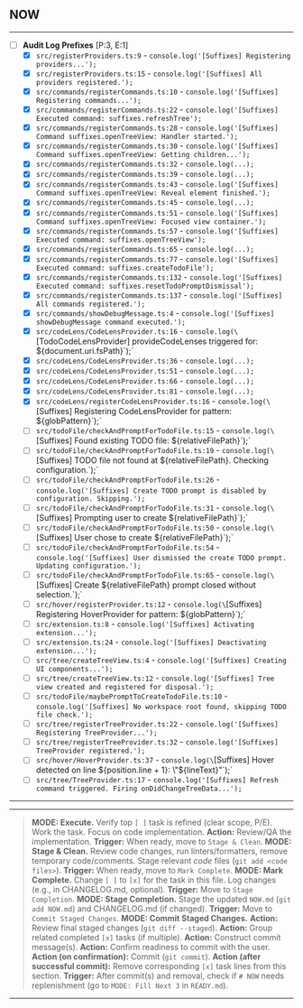 ## NOW

---

- [ ] **Audit Log Prefixes** [P:3, E:1]
  - [x] `src/registerProviders.ts:9` - `console.log('[Suffixes] Registering providers...');`
  - [x] `src/registerProviders.ts:15` - `console.log('[Suffixes] All providers registered.');`
  - [x] `src/commands/registerCommands.ts:10` - `console.log('[Suffixes] Registering commands...');`
  - [x] `src/commands/registerCommands.ts:22` - `console.log('[Suffixes] Executed command: suffixes.refreshTree');`
  - [x] `src/commands/registerCommands.ts:28` - `console.log('[Suffixes] Command suffixes.openTreeView: Handler started.');`
  - [x] `src/commands/registerCommands.ts:30` - `console.log('[Suffixes] Command suffixes.openTreeView: Getting children...');`
  - [x] `src/commands/registerCommands.ts:32` - `console.log(...);`
  - [x] `src/commands/registerCommands.ts:39` - `console.log(...);`
  - [x] `src/commands/registerCommands.ts:43` - `console.log('[Suffixes] Command suffixes.openTreeView: Reveal element finished.');`
  - [x] `src/commands/registerCommands.ts:45` - `console.log(...);`
  - [x] `src/commands/registerCommands.ts:51` - `console.log('[Suffixes] Command suffixes.openTreeView: Focused view container.');`
  - [x] `src/commands/registerCommands.ts:57` - `console.log('[Suffixes] Executed command: suffixes.openTreeView');`
  - [x] `src/commands/registerCommands.ts:65` - `console.log(...);`
  - [x] `src/commands/registerCommands.ts:77` - `console.log('[Suffixes] Executed command: suffixes.createTodoFile');`
  - [x] `src/commands/registerCommands.ts:132` - `console.log('[Suffixes] Executed command: suffixes.resetTodoPromptDismissal');`
  - [x] `src/commands/registerCommands.ts:137` - `console.log('[Suffixes] All commands registered.');`
  - [x] `src/commands/showDebugMessage.ts:4` - `console.log('[Suffixes] showDebugMessage command executed.');`
  - [x] `src/codeLens/CodeLensProvider.ts:16` - `console.log(\`[TodoCodeLensProvider] provideCodeLenses triggered for: ${document.uri.fsPath}\`);`
  - [x] `src/codeLens/CodeLensProvider.ts:36` - `console.log(...);`
  - [x] `src/codeLens/CodeLensProvider.ts:51` - `console.log(...);`
  - [x] `src/codeLens/CodeLensProvider.ts:66` - `console.log(...);`
  - [x] `src/codeLens/CodeLensProvider.ts:81` - `console.log(...);`
  - [x] `src/codeLens/registerCodeLensProvider.ts:16` - `console.log(\`[Suffixes] Registering CodeLensProvider for pattern: ${globPattern}\`);`
  - [ ] `src/todoFile/checkAndPromptForTodoFile.ts:15` - `console.log(\`[Suffixes] Found existing TODO file: ${relativeFilePath}\`);`
  - [ ] `src/todoFile/checkAndPromptForTodoFile.ts:19` - `console.log(\`[Suffixes] TODO file not found at ${relativeFilePath}. Checking configuration.\`);`
  - [ ] `src/todoFile/checkAndPromptForTodoFile.ts:26` - `console.log('[Suffixes] Create TODO prompt is disabled by configuration. Skipping.');`
  - [ ] `src/todoFile/checkAndPromptForTodoFile.ts:31` - `console.log(\`[Suffixes] Prompting user to create ${relativeFilePath}\`);`
  - [ ] `src/todoFile/checkAndPromptForTodoFile.ts:50` - `console.log(\`[Suffixes] User chose to create ${relativeFilePath}\`);`
  - [ ] `src/todoFile/checkAndPromptForTodoFile.ts:54` - `console.log('[Suffixes] User dismissed the create TODO prompt. Updating configuration.');`
  - [ ] `src/todoFile/checkAndPromptForTodoFile.ts:65` - `console.log(\`[Suffixes] Create ${relativeFilePath} prompt closed without selection.\`);`
  - [ ] `src/hover/registerProvider.ts:12` - `console.log(\`[Suffixes] Registering HoverProvider for pattern: ${globPattern}\`);`
  - [ ] `src/extension.ts:8` - `console.log('[Suffixes] Activating extension...');`
  - [ ] `src/extension.ts:24` - `console.log('[Suffixes] Deactivating extension...');`
  - [ ] `src/tree/createTreeView.ts:4` - `console.log('[Suffixes] Creating UI components...');`
  - [ ] `src/tree/createTreeView.ts:12` - `console.log('[Suffixes] Tree view created and registered for disposal.');`
  - [ ] `src/todoFile/maybePromptToCreateTodoFile.ts:10` - `console.log('[Suffixes] No workspace root found, skipping TODO file check.');`
  - [ ] `src/tree/registerTreeProvider.ts:22` - `console.log('[Suffixes] Registering TreeProvider...');`
  - [ ] `src/tree/registerTreeProvider.ts:32` - `console.log('[Suffixes] TreeProvider registered.');`
  - [ ] `src/hover/HoverProvider.ts:37` - `console.log(\`[Suffixes] Hover detected on line ${position.line + 1}: \"${lineText}\"\`);`
  - [ ] `src/tree/TreeProvider.ts:17` - `console.log('[Suffixes] Refresh command triggered. Firing onDidChangeTreeData...');`

---

<!--













Modes below









-->

---

> **MODE: Execute.** Verify top `[ ]` task is refined (clear scope, P/E). Work the task. Focus on code implementation. **Action:** Review/QA the implementation. **Trigger:** When ready, move to `Stage & Clean`.
> **MODE: Stage & Clean.** Review code changes, run linters/formatters, remove temporary code/comments. Stage relevant _code_ files (`git add <code files>`). **Trigger:** When ready, move to `Mark Complete`.
> **MODE: Mark Complete.** Change `[ ]` to `[x]` for the task in this file. Log changes (e.g., in CHANGELOG.md, optional). **Trigger:** Move to `Stage Completion`.
> **MODE: Stage Completion.** Stage the updated `NOW.md` (`git add NOW.md`) and CHANGELOG.md (if changed). **Trigger:** Move to `Commit Staged Changes`.
> **MODE: Commit Staged Changes.** **Action:** Review final staged changes (`git diff --staged`). **Action:** Group related completed `[x]` tasks (if multiple). **Action:** Construct commit message(s). **Action:** Confirm readiness to commit with the user. **Action (on confirmation):** Commit (`git commit`). **Action (after successful commit):** Remove corresponding `[x]` task lines from this section. **Trigger:** After commit(s) and removal, check if `# NOW` needs replenishment (go to `MODE: Fill Next 3` in `READY.md`).

---
